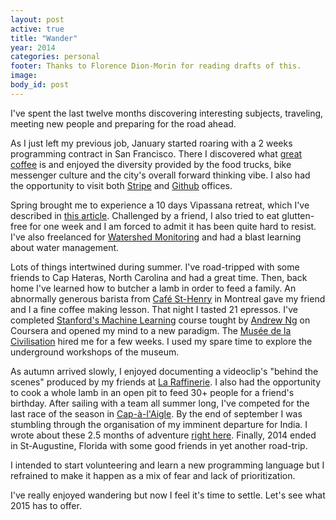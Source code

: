 ```yaml
---
layout: post
active: true
title: "Wander"
year: 2014
categories: personal
footer: Thanks to Florence Dion-Morin for reading drafts of this.
image:
body_id: post
---
```


I've spent the last twelve months discovering interesting subjects, traveling, meeting new people and preparing for the road ahead.

As I just left my previous job, January started roaring with a 2 weeks programming contract in San Francisco. There I discovered what [great](https://bluebottlecoffee.com/) [coffee](https://www.ritualroasters.com/) is and enjoyed the diversity provided by the food trucks, bike messenger culture and the city's overall forward thinking vibe. I also had the opportunity to visit both [Stripe](https://stripe.com/ca) and [Github](https://github.com/) offices.

Spring brought me to experience a 10 days Vipassana retreat, which I've described in [this article](/words/vipassana-one-breadth-at-a-time.html). Challenged by a friend, I also tried to eat glutten-free for one week and I am forced to admit it has been quite hard to resist. I've also freelanced for [Watershed Monitoring](http://watershedmonitoring.com/) and had a blast learning about water management.

Lots of things intertwined during summer. I've road-tripped with some friends to Cap Hateras, North Carolina and had a great time. Then, back home I've learned how to butcher a lamb in order to feed a family. An abnormally generous barista from [Café St-Henry](http://www.sainthenri.ca/) in Montreal gave my friend and I a fine coffee making lesson. That night I tasted 21 epressos. I've completed [Stanford's Machine Learning](https://www.coursera.org/learn/machine-learning) course tought by [Andrew Ng](https://twitter.com/AndrewYNg) on Coursera and opened my mind to a new paradigm. The [Musée de la Civilisation](https://www.mcq.org) hired me for a few weeks. I used my spare time to explore the underground workshops of the museum.

As autumn arrived slowly, I enjoyed documenting a videoclip's "behind the scenes" produced by my friends at [La Raffinerie](http://www.laraffinerie.co/). I also had the opportunity to cook a whole lamb in an open pit to feed 30+ people for a friend's birthday. After sailing with a team all summer long, I've competed for the last race of the season in [Cap-à-l'Aigle](https://goo.gl/maps/2EVRCun7nF42). By the end of september I was stumbling through the organisation of my imminent departure for India. I wrote about these 2.5 months of adventure [right here](/words/linde.html). Finally, 2014 ended in St-Augustine, Florida with some good friends in yet another road-trip.

I intended to start volunteering and learn a new programming language but I refrained to make it happen as a mix of fear and lack of prioritization.

I've really enjoyed wandering but now I feel it's time to settle. Let's see what 2015 has to offer.
